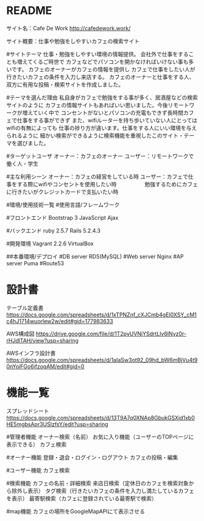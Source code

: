 # README
サイト名：Cafe De Work http://cafedework.work/

サイト概要：仕事や勉強をしやすいカフェの検索サイト

#サイトテーマ
仕事・勉強をしやすい環境の情報提供。
会社外で仕事をすることも増えてくるご時世で
カフェなどでパソコンを開かなければいけない事も多いです。
カフェのオーナーがカフェの情報を提供し
カフェで仕事をしたい人が行きたいカフェの条件を入力し来店する。
カフェのオーナーと仕事をする人、双方に有用な投稿・検索サイトを作成しました。

#テーマを選んだ理由
私自身がカフェで勉強をする事が多く、居酒屋などの検索サイトのように
カフェの情報サイトもあればいい思いました。今後リモートワークが増えていく中で
コンセントがないとパソコンの充電もできず長時間カフェで仕事をする事ができず
また、wifiルーターを持ち歩いていない人にとってはwifiの有無によっても
仕事の捗り方が違います。仕事をする人にいい環境を与えられるように
細かい検索ができるように検索機能を重視したこのサイト・テーマを選びました。

#ターゲットユーザ
オーナー：カフェのオーナー
ユーザー：リモートワークで働く人・学生

#主な利用シーン
オーナー：カフェの経営をしている時
ユーザー：カフェで仕事をする際にwifiやコンセントを使用したい時
　　　　　勉強するためにカフェに行きたいがクレジットカードで支払いたい時

#環境/使用技術一覧
#使用言語/フレームワーク

#フロントエンド
Bootstrap 3
JavaScript
Ajax

#バックエンド
ruby 2.5.7
Rails 5.2.4.3

#開発環境
Vagrant 2.2.6
VirtualBox

##本番環境/デプロイ
#DB server
RDS(MySQL)
#Web server
Nginx
#AP server
Puma
#Route53


# 設計書
テーブル定義書
https://docs.google.com/spreadsheets/d/1xTPNZnf_cXJCmb4gEI0XSY_cM1c4hJ1714wuorlew2w/edit#gid=177983633

AWS構成図
https://drive.google.com/file/d/1T2pyUVNjYSdrtLlv6INyz0r-rHJdlTAH/view?usp=sharing

AWSインフラ設計書
https://docs.google.com/spreadsheets/d/1aIaSw3ot92_09hd_bW6mBjVu4t90nYoiFGo6ifzoqAM/edit#gid=0


# 機能一覧
スプレッドシート
https://docs.google.com/spreadsheets/d/13T9A7q0XNAp8GbukGSXjd1xb0HE5mgbsApr3USIzfsY/edit?usp=sharing

#管理者機能
オーナー検索（名前）
お気に入り機能（ユーザーのTOPページに表示できる）
カフェ検索

#オーナー機能
登録・退会・ログイン・ログアウト
カフェの投稿・編集

#ユーザー機能
カフェ検索

#検索機能
カフェの名前・詳細検索
来店日検索（定休日のカフェを検索対象から除外し表示）
タグ検索（行きたいカフェの条件を入力し満たしているカフェを表示）
最寄駅検索（カフェに登録されている最寄駅で検索）

#map機能
カフェの場所をGoogleMapAPIにて表示させる


